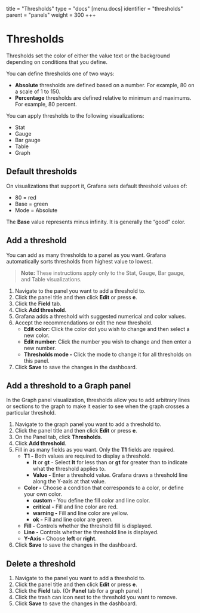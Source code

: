 title = "Thresholds"
type = "docs"
[menu.docs]
identifier = "thresholds"
parent = "panels"
weight = 300
+++

# Thresholds

Thresholds set the color of either the value text or the background depending on conditions that you define.

You can define thresholds one of two ways:
* **Absolute** thresholds are defined based on a number. For example, 80 on a scale of 1 to 150.
* **Percentage** thresholds are defined relative to minimum and maximums. For example, 80 percent.

You can apply thresholds to the following visualizations:
* Stat
* Gauge
* Bar gauge
* Table
* Graph

## Default thresholds

On visualizations that support it, Grafana sets default threshold values of:
* 80 = red
* Base = green
* Mode = Absolute

The **Base** value represents minus infinity. It is generally the “good” color.

## Add a threshold

You can add as many thresholds to a panel as you want. Grafana automatically sorts thresholds from highest value to lowest.

> **Note:** These instructions apply only to the Stat, Gauge, Bar gauge, and Table visualizations. 

1. Navigate to the panel you want to add a threshold to.
1. Click the panel title and then click **Edit** or press **e**.
1. Click the **Field** tab.
1. Click **Add threshold**. 
1. Grafana adds a threshold with suggested numerical and color values.
1. Accept the recommendations or edit the new threshold.
   * **Edit color:** Click the color dot you wish to change and then select a new color.
   * **Edit number:** Click the number you wish to change and then enter a new number.
   * **Thresholds mode -** Click the mode to change it for all thresholds on this panel.
1. Click **Save** to save the changes in the dashboard.

## Add a threshold to a Graph panel

In the Graph panel visualization, thresholds allow you to add arbitrary lines or sections to the graph to make it easier to see when the graph crosses a particular threshold.

1. Navigate to the graph panel you want to add a threshold to.
1. Click the panel title and then click **Edit** or press **e**.
1. On the Panel tab, click **Thresholds**.
1. Click **Add threshold**.
1. Fill in as many fields as you want. Only the **T1** fields are required.
   * **T1 -** Both values are required to display a threshold.
     * **lt** or **gt** - Select **lt** for less than or **gt** for greater than to indicate what the threshold applies to.
     * **Value -** Enter a threshold value. Grafana draws a threshold line along the Y-axis at that value.
   * **Color -** Choose a condition that corresponds to a color, or define your own color.
     * **custom -** You define the fill color and line color.
     * **critical -** Fill and line color are red.
     * **warning -** Fill and line color are yellow.
     * **ok -** Fill and line color are green.
   * **Fill -** Controls whether the threshold fill is displayed.
   * **Line -** Controls whether the threshold line is displayed.
   * **Y-Axis -** Choose **left** or **right**.
1. Click **Save** to save the changes in the dashboard.

## Delete a threshold

1. Navigate to the panel you want to add a threshold to.
1. Click the panel title and then click **Edit** or press **e**.
1. Click the **Field** tab. (Or **Panel** tab for a graph panel.)
1. Click the trash can icon next to the threshold you want to remove.
1. Click **Save** to save the changes in the dashboard.
